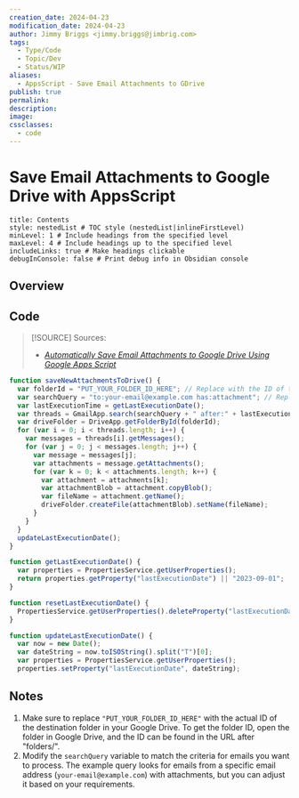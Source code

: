 ```yaml
---
creation_date: 2024-04-23
modification_date: 2024-04-23
author: Jimmy Briggs <jimmy.briggs@jimbrig.com>
tags:
  - Type/Code
  - Topic/Dev
  - Status/WIP
aliases:
  - AppsScript - Save Email Attachments to GDrive
publish: true
permalink:
description:
image:
cssclasses:
  - code
---
```


# Save Email Attachments to Google Drive with AppsScript

```table-of-contents
title: Contents 
style: nestedList # TOC style (nestedList|inlineFirstLevel)
minLevel: 1 # Include headings from the specified level
maxLevel: 4 # Include headings up to the specified level
includeLinks: true # Make headings clickable
debugInConsole: false # Print debug info in Obsidian console
```


## Overview

## Code

> [!SOURCE] Sources:
> - *[Automatically Save Email Attachments to Google Drive Using Google Apps Script](https://gist.github.com/pallocchi/9c3facffcf8806670d3dcaa254118917#file-savenewattachmentstodrive-js)*

```javascript
function saveNewAttachmentsToDrive() {
  var folderId = "PUT_YOUR_FOLDER_ID_HERE"; // Replace with the ID of the destination folder in Google Drive
  var searchQuery = "to:your-email@example.com has:attachment"; // Replace with the search query to find emails with attachments
  var lastExecutionTime = getLastExecutionDate();
  var threads = GmailApp.search(searchQuery + " after:" + lastExecutionTime);
  var driveFolder = DriveApp.getFolderById(folderId);
  for (var i = 0; i < threads.length; i++) {
    var messages = threads[i].getMessages();
    for (var j = 0; j < messages.length; j++) {
      var message = messages[j];
      var attachments = message.getAttachments();
      for (var k = 0; k < attachments.length; k++) {
        var attachment = attachments[k];
        var attachmentBlob = attachment.copyBlob();
        var fileName = attachment.getName();
        driveFolder.createFile(attachmentBlob).setName(fileName);
      }
    }
  }
  updateLastExecutionDate();
}

function getLastExecutionDate() {
  var properties = PropertiesService.getUserProperties();
  return properties.getProperty("lastExecutionDate") || "2023-09-01";
}

function resetLastExecutionDate() {
  PropertiesService.getUserProperties().deleteProperty("lastExecutionDate");
}

function updateLastExecutionDate() {
  var now = new Date();
  var dateString = now.toISOString().split("T")[0];
  var properties = PropertiesService.getUserProperties();
  properties.setProperty("lastExecutionDate", dateString);
```

## Notes

1. Make sure to replace `"PUT_YOUR_FOLDER_ID_HERE"` with the actual ID of the destination folder in your Google Drive. To get the folder ID, open the folder in Google Drive, and the ID can be found in the URL after "folders/".
2. Modify the `searchQuery` variable to match the criteria for emails you want to process. The example query looks for emails from a specific email address (`your-email@example.com`) with attachments, but you can adjust it based on your requirements.